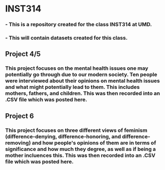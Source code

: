 # INST314
### - This is a repository created for the class INST314 at UMD.
### - This will contain datasets created for this class.

## Project 4/5
### This project focuses on the mental health issues one may potentially go through due to our modern society. Ten people were interviewed about their opinions on mental health issues and what might potentially lead to them. This includes mothers, fathers, and children. This was then recorded into an .CSV file which was posted here.

## Project 6
### This project focuses on three different views of feminism (difference-denying, difference-honoring, and difference-removing) and how people's opinions of them are in terms of significance and how much they degree, as well as if being a mother incluences this. This was then recorded into an .CSV file which was posted here.
